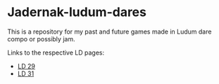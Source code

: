 # Jadernak-ludum-dares

This is a repository for my past and future games made in Ludum dare compo or possibly jam.

Links to the respective LD pages:

* [LD 29](http://www.ludumdare.com/compo/ludum-dare-29/?action=preview&uid=36014)
* [LD 31](http://ludumdare.com/compo/ludum-dare-31/?action=preview&uid=36014)

